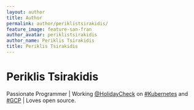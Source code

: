 ```yaml
---
layout: author
title: Author
permalink: author/periklistsirakidis/
feature_image: feature-san-fran
author_avatar: periklistsirakidis
author_name: Periklis Tsirakidis
title: Periklis Tsirakidis
---
```


# Periklis Tsirakidis
Passionate Programmer | Working [@HolidayCheck](https://twitter.com/HolidayCheck) on [#Kubernetes](https://twitter.com/hashtag/Kubernetes?src=hash) and [#GCP](https://twitter.com/hashtag/GCP?src=hash) | Loves open source.
